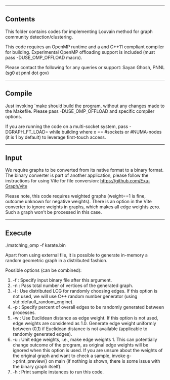 --------
Contents
--------
This folder contains codes for implementing Louvain method for 
graph community detection/clustering. 

This code requires an OpenMP runtime and a and C++11 compliant 
compiler for building. Experimental OpenMP offloading support is 
included (must pass -DUSE_OMP_OFFLOAD macro).

Please contact the following for any queries or support:
Sayan Ghosh, PNNL (sg0 at pnnl dot gov)

-------
Compile
-------
Just invoking `make should build the program, without any
changes made to the Makefile. Please pass -DUSE_OMP_OFFLOAD
and specific compiler options.

If you are running the code on a multi-socket system, pass
-DGRAPH_FT_LOAD=<x> while building where x == #sockets or 
#NUMA-nodes (it is 1 by default) to leverage first-touch access.

-----
Input
-----
We require graphs to be converted from its native format to a binary format.
The binary converter is part of another application, please follow the 
instructions for using Vite for file conversion: https://github.com/Exa-Graph/vite

Please note, this code requires weighted graphs (weight==1 is fine, outcome unknown 
for negative weights). There is an option in the Vite converter to ignore weights in 
graphs, which makes all edge weights zero. Such a graph won't be processed in
this case.

-------
Execute
-------
./matching_omp -f karate.bin

Apart from using external file, it is possible to generate
in-memory a random geometric graph in a distributed fashion.

Possible options (can be combined):

1. -f <bin-file>   : Specify input binary file after this argument. 
2. -n <vertices>   : Pass total number of vertices of the generated graph.
3. -l              : Use distributed LCG for randomly choosing edges. If this option 
                     is not used, we will use C++ random number generator (using 
                     std::default_random_engine).
4. -p <percent>    : Specify percent of overall edges to be randomly generated between
                     processes.
5. -w              : Use Euclidean distance as edge weight. If this option is not used,
                     edge weights are considered as 1.0. Generate edge weight uniformly 
                     between (0,1) if Euclidean distance is not available (applicable to 
                     randomly generated edges).  
6. -u              : Unit edge weights, i.e., make edge weights 1. This can potentially 
                     change outcome of the program, as original edge weights will be 
                     ignored when this option is used. If you are unsure about the weights
                     of the original graph and want to check a sample, invoke 
                     g->print_preview() on main (if nothing is shown, there is some issue 
                     with the binary graph itself). 
7. -h              : Print sample instances to run this code.                
